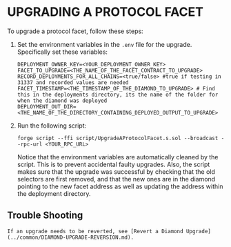 # UPGRADING A PROTOCOL FACET

To upgrade a protocol facet, follow these steps:

1. Set the environment variables in the `.env` file for the upgrade. Specifically set these variables:

    ```
    DEPLOYMENT_OWNER_KEY=<YOUR_DEPLOYMENT_OWNER_KEY>
    FACET_TO_UPGRADE=<THE_NAME_OF_THE_FACET_CONTRACT_TO_UPGRADE>
    RECORD_DEPLOYMENTS_FOR_ALL_CHAINS=<true/false> #true if testing in 31337 and recorded values are needed
    FACET_TIMESTAMP=<THE_TIMESTAMP_OF_THE_DIAMOND_TO_UPGRADE> # Find this in the deployments directory, its the name of the folder for when the diamond was deployed
    DEPLOYMENT_OUT_DIR=<THE_NAME_OF_THE_DIRECTORY_CONTAINING_DEPLOYED_OUTPUT_TO_UPGRADE>
    ```
2. Run the following script:
    ```
    forge script --ffi script/UpgradeAProtocolFacet.s.sol --broadcast --rpc-url <YOUR_RPC_URL>
    ```

    Notice that the environment variables are automatically cleaned by the script. This is to prevent accidental faulty upgrades. Also, the script makes sure that the upgrade was successful by checking that the old selectors are first removed, and that the new ones are in the diamond pointing to the new facet address as well as updating the address 
    within the deployment directory.

  ## Trouble Shooting

    If an upgrade needs to be reverted, see [Revert a Diamond Upgrade](../common/DIAMOND-UPGRADE-REVERSION.md).